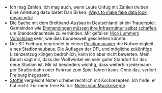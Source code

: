 <html><body><ul>
<li>Ich mag Zahlen. Ich mag auch, wenn Leute Unfug mit Zahlen treiben. Eine Anleitung dazu bietet Dan Birken: <a href="http://danbirken.com/statistics/2013/11/19/ways-to-make-fake-data-look-meaningful.html">Ways to make fake data look meaningful</a>.</li>
<li>Die Sache mit dem Breitband-Ausbau in Deutschland ist ein Trauerspiel. Gemeinden wie <a href="http://www.badische-zeitung.de/emmendingen-baut-schnelles-internet-selbst--77730399.html">Emmendingen müssen ihre Infrastruktur selbst schaffen</a>, um Standordnachteile zu verhinden. Mir gefallen <a href="http://lumma.de/2014/01/12/die-sache-mit-dem-breitband-ausbau/">Nico Lummers Vorschläge</a> sehr, wie dies bundesweit geschehen könnte.</li>
<li>Der SC Freiburg begründet in einem <a href="http://www.scfreiburg.com/teams/profis/meldungen/positionspapier-zum-stadionneubau">Positionspapier</a> die Notwendigkeit eines Stadionneubaus. Die Auflagen der DFL und mögliche zukünftige Lizenzentzug klingen bedrohlich, kann ich aber nicht bewerten. Mein Bauch sagt mir, dass der Wolfwinkel ein sehr guter Standort für das neue Stadion ist. Mir ist besonders wichtig, dass weiterhin jedermann per Straßenbahn oder Fahrrad zum Spiel fahren kann. Ohne das, verliert Freiburg insgesamt.</li>
<li><a href="https://twitter.com/fcstoffel">Stoffel</a> vergleicht Noten urheberrechtlich mit Kochrezepten. Ich finde, er hat recht. Für mehr freie Kultur: <a href="http://www.horstseinefreunde.de/musik/noten-sind-musikrezepte/">Noten sind Musikrezepte</a>.</li>
</ul></body></html>